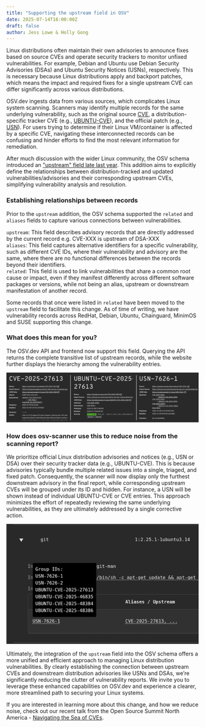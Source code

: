 ```yaml
---
title: "Supporting the upstream field in OSV"
date: 2025-07-14T16:00:00Z
draft: false
author: Jess Lowe & Holly Gong
---
```

  
Linux distributions often maintain their own advisories to announce fixes based on source CVEs and operate security trackers to monitor unfixed vulnerabilities. For example, Debian and Ubuntu use Debian Security Advisories (DSAs) and Ubuntu Security Notices (USNs), respectively. This is necessary because Linux distributions apply and backport patches, which means the impact and required fixes for a single upstream CVE can differ significantly across various distributions.

OSV.dev ingests data from various sources, which complicates Linux system scanning. Scanners may identify multiple records for the same underlying vulnerability, such as the original source [CVE](https://osv.dev/vulnerability/CVE-2025-27613), a distribution-specific tracker CVE (e.g., [UBUNTU-CVE](https://osv.dev/vulnerability/UBUNTU-CVE-2025-27613)), and the official patch (e.g., [USN](https://osv.dev/vulnerability/USN-7626-1)). For users trying to determine if their Linux VM/container is affected by a specific CVE, navigating these interconnected records can be confusing and hinder efforts to find the most relevant information for remediation.

After much discussion with the wider Linux community, the OSV schema introduced an ["upstream" field late last year](https://github.com/ossf/osv-schema/pull/312). This addition aims to explicitly define the relationships between distribution-tracked and updated vulnerabilities/advisories and their corresponding upstream CVEs, simplifying vulnerability analysis and resolution. 

### Establishing relationships between records

Prior to the `upstream` addition, the OSV schema supported the `related` and `aliases` fields to capture various connections between vulnerabilities. 

`upstream`: This field describes advisory records that are directly addressed by the current record e.g. CVE-XXX is upstream of DSA-XXX  
`aliases`: This field captures alternative identifiers for a specific vulnerability, such as different CVE IDs, where their vulnerability and advisory are the same, where there are no functional differences between the records beyond their identifiers.  
`related`: This field is used to link vulnerabilities that share a common root cause or impact, even if they manifest differently across different software packages or versions, while not being an alias, upstream or downstream manifestation of another record.

Some records that once were listed in `related` have been moved to the `upstream` field to facilitate this change. As of time of writing, we have vulnerability records across RedHat, Debian, Ubuntu, Chainguard, MinimOS and SUSE supporting this change. 

### What does this mean for you?
The OSV.dev API and frontend now support this field. Querying the API returns the complete transitive list of upstream records, while the website further displays the hierarchy among the vulnerability entries.

![This image shows three views of different levels of advisories in an upstream hierarchy tree](frontend-upstream-change.png "Upstream hierarchy view on frontend")


### How does osv-scanner use this to reduce noise from the scanning report? 
We prioritize official Linux distribution advisories and notices (e.g., USN or DSA) over their security tracker data (e.g., UBUNTU-CVE). This is because advisories typically bundle multiple related issues into a single, triaged, and fixed patch. Consequently, the scanner will now display only the furthest downstream advisory in the final report, while corresponding upstream CVEs will be grouped under its ID and hidden. For instance, a USN will be shown instead of individual UBUNTU-CVE or CVE entries. This approach minimizes the effort of repeatedly reviewing the same underlying vulnerabilities, as they are ultimately addressed by a single corrective action.

![This image shows the grouped nature of ids in a container scanning output](container-scanning-groups.png "Grouped IDs in container scanning output")


Ultimately, the integration of the `upstream` field into the OSV schema offers a more unified and efficient approach to managing Linux distribution vulnerabilities. By clearly establishing the connection between upstream CVEs and downstream distribution advisories like USNs and DSAs, we’re significantly reducing the clutter of vulnerability reports. We invite you to leverage these enhanced capabilities on OSV.dev and experience a clearer, more streamlined path to securing your Linux systems.

If you are interested in learning more about this change, and how we reduce noise, check out our recent talk from the Open Source Summit North America \- [Navigating the Sea of CVEs](https://www.youtube.com/watch?v=Vsp-RuwJM8c).
